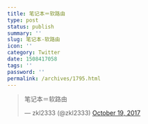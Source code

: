 ```yaml
---
title: 笔记本＝软路由
type: post
status: publish
summary: ''
slug: 笔记本-软路由
icon: ''
category: Twitter
date: 1508417058
tags: ''
password: ''
permalink: /archives/1795.html
---
```


<blockquote class="twitter-tweet"><p lang="zh" dir="ltr">笔记本＝软路由</p>&mdash; zkl2333 (@zkl2333) <a href="https://twitter.com/zkl2333/status/920984064970039296?ref_src=twsrc%5Etfw">October 19, 2017</a></blockquote>
<script async src="//platform.twitter.com/widgets.js" charset="utf-8"></script>
